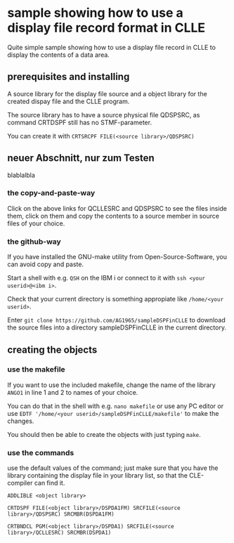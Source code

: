 # sample showing how to use a display file record format in CLLE
Quite simple sample showing how to use a display file record in CLLE to display the contents of a data area.

## prerequisites and installing
A source library for the display file source and a object library for the created dispay file and the CLLE program.

The source library has to have a source physical file QDSPSRC, as command CRTDSPF still has no STMF-parameter.

You can create it with
`CRTSRCPF FILE(<source library>/QDSPSRC)`         

## neuer Abschnitt, nur zum Testen
blablalbla

### the copy-and-paste-way

Click on the above links for QCLLESRC and QDSPSRC to see the files inside them, click on them and copy the contents to a source member in source files of your choice.

### the github-way
If you have installed the GNU-make utility from Open-Source-Software, you can avoid copy and paste.

Start a shell with e.g. `QSH` on the IBM i or connect to it with `ssh <your userid>@<ibm i>`.

Check that your current directory is something appropiate like `/home/<your userid>`.

Enter `git clone https://github.com/AG1965/sampleDSPFinCLLE` to download the source files into a directory sampleDSPFinCLLE in the current directory.


## creating the objects

### use the makefile
If you want to use the included makefile, change the name of the library `ANGO1` in line 1 and 2 to names of your choice.

You can do that in the shell with e.g. `nano makefile` or use any PC editor or use `EDTF '/home/<your userid>/sampleDSPFinCLLE/makefile'` to make the changes.

You should then be able to create the objects with just typing `make`.

### use the commands
use the default values of the command; just make sure that you have the library containing the display file in your library list, so that the CLE-compiler can find it.

`ADDLIBLE <object library>`

`CRTDSPF FILE(<object library>/DSPDA1FM) SRCFILE(<source library>/QDSPSRC) SRCMBR(DSPDA1FM)`      

`CRTBNDCL PGM(<object library>/DSPDA1) SRCFILE(<source library>/QCLLESRC) SRCMBR(DSPDA1)`         

